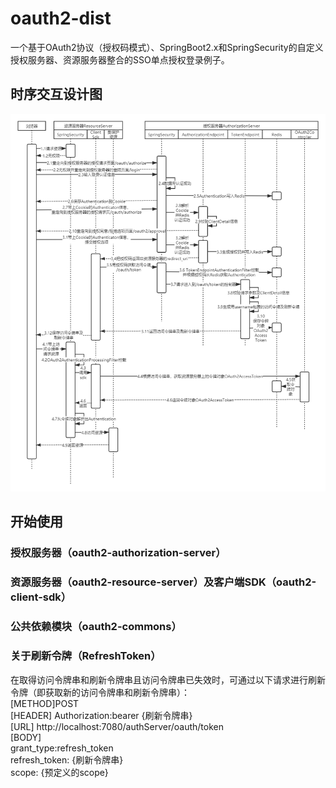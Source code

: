 # oauth2-dist
一个基于OAuth2协议（授权码模式）、SpringBoot2.x和SpringSecurity的自定义授权服务器、资源服务器整合的SSO单点授权登录例子。
## 时序交互设计图
![Pandao editor.md](https://github.com/waltertan1988/oauth2-dist/blob/master/oauth2-doc/charts/oauth2.png?raw=true "oauth2.png")
## 开始使用

### 授权服务器（oauth2-authorization-server）

### 资源服务器（oauth2-resource-server）及客户端SDK（oauth2-client-sdk）

### 公共依赖模块（oauth2-commons）

### 关于刷新令牌（RefreshToken）
在取得访问令牌串和刷新令牌串且访问令牌串已失效时，可通过以下请求进行刷新令牌（即获取新的访问令牌串和刷新令牌串）：  
[METHOD]POST  
[HEADER] Authorization:bearer {刷新令牌串}  
[URL] http://localhost:7080/authServer/oauth/token  
[BODY]  
grant_type:refresh_token  
refresh_token: {刷新令牌串}  
scope: {预定义的scope}  
